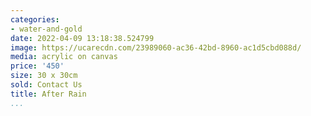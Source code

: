 ```yaml
---
categories:
- water-and-gold
date: 2022-04-09 13:18:38.524799
image: https://ucarecdn.com/23989060-ac36-42bd-8960-ac1d5cbd088d/
media: acrylic on canvas
price: '450'
size: 30 x 30cm
sold: Contact Us
title: After Rain
...
```

